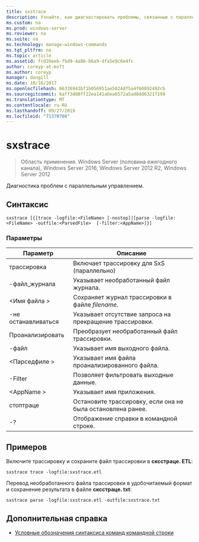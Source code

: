 ```yaml
---
title: sxstrace
description: Узнайте, как диагностировать проблемы, связанные с параллельным выполнением.
ms.custom: na
ms.prod: windows-server
ms.reviewer: na
ms.suite: na
ms.technology: manage-windows-commands
ms.tgt_pltfrm: na
ms.topic: article
ms.assetid: fcd26eeb-fbd9-4a86-b6a9-dfa5e9c6e4fc
author: coreyp-at-msft
ms.author: coreyp
manager: dongill
ms.date: 10/16/2017
ms.openlocfilehash: 66326943bf1b056951ae5824df5a4f60892492cb
ms.sourcegitcommit: 6aff3d88ff22ea141a6ea6572a5ad8dd6321f199
ms.translationtype: MT
ms.contentlocale: ru-RU
ms.lasthandoff: 09/27/2019
ms.locfileid: "71370708"
---
```

# <a name="sxstrace"></a>sxstrace

>Область применения. Windows Server (половина ежегодного канала), Windows Server 2016, Windows Server 2012 R2, Windows Server 2012

Диагностика проблем с параллельным управлением.    

## <a name="syntax"></a>Синтаксис  
```  
sxstrace [{[trace -logfile:<FileName> [-nostop]|[parse -logfile:<FileName> -outfile:<ParsedFile>  [-filter:<AppName>]}]  
```  

### <a name="parameters"></a>Параметры  
|Параметр|Описание|  
|-------|--------|  
|трассировка|Включает трассировку для SxS (параллельно)|  
|-файл_журнала|Указывает необработанный файл журнала.|  
|\<Имя файла >|Сохраняет журнал трассировки в файле *filename*.|  
|-не останавливаться|Указывает отсутствие запроса на прекращение трассировки.|  
|Проанализировать|Преобразует необработанный файл трассировки.|  
|-файл|Указывает имя выходного файла.|  
|\<Парседфиле >|Указывает имя файла проанализированного файла.|  
|-Filter|Позволяет фильтровать выходные данные.|  
|\<AppName >|Указывает имя приложения.|  
|стоптраце|Остановите трассировку, если она не была остановлена ранее.|  
|-?|Отображение справки в командной строке.|  

## <a name="BKMK_Examples"></a>Примеров  
Включите трассировку и сохраните файл трассировки в **сксстраце. ETL**:  
```  
sxstrace trace -logfile:sxstrace.etl  
```  
Перевод необработанного файла трассировки в удобочитаемый формат и сохранение результата в файле **сксстраце. txt**:  
```  
sxstrace parse -logfile:sxstrace.etl -outfile:sxstrace.txt  
```  

## <a name="additional-references"></a>Дополнительная справка  
-   [Условные обозначения синтаксиса команд командной строки](command-line-syntax-key.md)  
  
